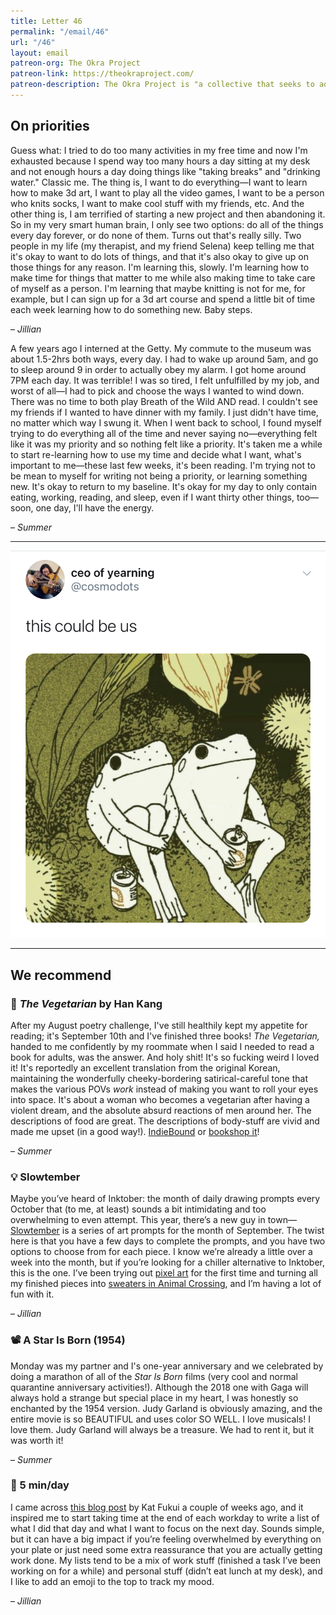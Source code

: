 ```yaml
---
title: Letter 46
permalink: "/email/46"
url: "/46"
layout: email
patreon-org: The Okra Project
patreon-link: https://theokraproject.com/
patreon-description: The Okra Project is "a collective that seeks to address the global crisis faced by Black Trans people by bringing home cooked, healthy, and culturally specific meals and resources to Black Trans People wherever we can reach them." A full session is $90—help us get there!
---
```


## On priorities

Guess what: I tried to do too many activities in my free time and now I'm exhausted because I spend way too many hours a day sitting at my desk and not enough hours a day doing things like "taking breaks" and "drinking water." Classic me. The thing is, I want to do everything—I want to learn how to make 3d art, I want to play all the video games, I want to be a person who knits socks, I want to make cool stuff with my friends, etc. And the other thing is, I am terrified of starting a new project and then abandoning it. So in my very smart human brain, I only see two options: do all of the things every day forever, or do none of them. Turns out that's really silly. Two people in my life (my therapist, and my friend Selena) keep telling me that it's okay to want to do lots of things, and that it's also okay to give up on those things for any reason. I'm learning this, slowly. I'm learning how to make time for things that matter to me while also making time to take care of myself as a person. I'm learning that maybe knitting is not for me, for example, but I can sign up for a 3d art course and spend a little bit of time each week learning how to do something new. Baby steps.

– *Jillian*

A few years ago I interned at the Getty. My commute to the museum was about 1.5-2hrs both ways, every day. I had to wake up around 5am, and go to sleep around 9 in order to actually obey my alarm. I got home around 7PM each day. It was terrible! I was so tired, I felt unfulfilled by my job, and worst of all—I had to pick and choose the ways I wanted to wind down. There was no time to both play Breath of the Wild AND read. I couldn't see my friends if I wanted to have dinner with my family. I just didn't have time, no matter which way I swung it. When I went back to school, I found myself trying to do everything all of the time and never saying no—everything felt like it was my priority and so nothing felt like a priority. It's taken me a while to start re-learning how to use my time and decide what I want, what's important to me—these last few weeks, it's been reading. I'm trying not to be mean to myself for writing not being a priority, or learning something new. It's okay to return to my baseline. It's okay for my day to only contain eating, working, reading, and sleep, even if I want thirty other things, too—soon, one day, I'll have the energy.

– *Summer*

<hr>

<a href="https://twitter.com/cosmodots/status/1301984545156354057">
  <img src="/assets/images/tweets/46.jpeg" class="tweet">
</a>

<hr>

## We recommend

### 📖 *The Vegetarian* by Han Kang

After my August poetry challenge, I've still healthily kept my appetite for reading; it's September 10th and I've finished three books! *The Vegetarian,* handed to me confidently by my roommate when I said I needed to read a book for adults, was the answer. And holy shit!  It's so fucking weird I loved it! It's reportedly an excellent translation from the original Korean, maintaining the wonderfully cheeky-bordering satirical-careful tone that makes the various POVs *work* instead of making you want to roll your eyes into space. It's about a woman who becomes a vegetarian after having a violent dream, and the absolute absurd reactions of men around her. The descriptions of food are great. The descriptions of body-stuff are vivid and made me upset (in a good way!). [IndieBound](https://www.indiebound.org/book/9781101906118) or [bookshop it](https://bookshop.org/books/the-vegetarian/9781101906118)!

– *Summer*

### 💡 Slowtember

Maybe you’ve heard of Inktober: the month of daily drawing prompts every October that (to me, at least) sounds a bit intimidating and too overwhelming to even attempt. This year, there’s a new guy in town—[Slowtember](https://twitter.com/megaelod/status/1299348851405590528?s=21) is a series of art prompts for the month of September. The twist here is that you have a few days to complete the prompts, and you have two options to choose from for each piece. I know we’re already a little over a week into the month, but if you’re looking for a chiller alternative to Inktober, this is the one. I’ve been trying out [pixel art](https://twitter.com/jilliangmeehan/status/1300917215731089410?s=21) for the first time and turning all my finished pieces into [sweaters in Animal Crossing](https://twitter.com/wafflecrossing/status/1301213430691528704?s=21), and I’m having a lot of fun with it.

– *Jillian*

### 📽️ A Star Is Born (1954)

Monday was my partner and I's one-year anniversary and we celebrated by doing a marathon of all of the *Star Is Born* films (very cool and normal quarantine anniversary activities!). Although the 2018 one with Gaga will always hold a strange but special place in my heart, I was honestly so enchanted by the 1954 version. Judy Garland is obviously amazing, and the entire movie is so BEAUTIFUL and uses color SO WELL. I love musicals! I love them. Judy Garland will always be a treasure. We had to rent it, but it was worth it!

– *Summer*

### 🔗 5 min/day

I came across [this blog post](https://www.katfukui.com/5-min-day) by Kat Fukui a couple of weeks ago, and it inspired me to start taking time at the end of each workday to write a list of what I did that day and what I want to focus on the next day. Sounds simple, but it can have a big impact if you’re feeling overwhelmed by everything on your plate or just need some extra reassurance that you are actually getting work done. My lists tend to be a mix of work stuff (finished a task I’ve been working on for a while) and personal stuff (didn’t eat lunch at my desk), and I like to add an emoji to the top to track my mood.

– *Jillian*
